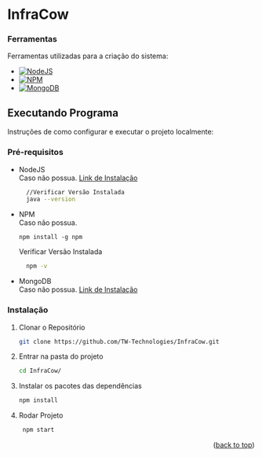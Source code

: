  <a id="readme-top"></a>

<!-- ABOUT THE PROJECT -->
# InfraCow

### Ferramentas

Ferramentas utilizadas para a criação do sistema:

* [![NodeJS][NodeJS]][NodeJS-url]
* [![NPM][NPM]][NPM-url]
* [![MongoDB][MongoDB]][MongoDB-url]

<!-- GETTING STARTED -->
## Executando Programa

Instruções de como configurar e executar o projeto localmente:

### Pré-requisitos

* NodeJS<br>
  Caso não possua. [Link de Instalação](https://nodejs.org/pt/download/)
  ```sh
    //Verificar Versão Instalada
    java --version
  ```
* NPM <br>
  Caso não possua. 
  ```
  npm install -g npm
  ```
  Verificar Versão Instalada
  ```sh
    npm -v
  ```
* MongoDB <br>
  Caso não possua. [Link de Instalação](https://www.mongodb.com/try/download/compass)

### Instalação

1. Clonar o Repositório
   ```sh
   git clone https://github.com/TW-Technologies/InfraCow.git
   ```
2. Entrar na pasta do projeto
   ```sh
   cd InfraCow/
   ```
3. Instalar os pacotes das dependências 
   ```sh
   npm install
   ```
4. Rodar Projeto
   ```sh
    npm start
   ```

<p align="right">(<a href="#readme-top">back to top</a>)</p>



<!-- MARKDOWN LINKS & IMAGES -->
<!-- https://www.markdownguide.org/basic-syntax/#reference-style-links -->
[NodeJS]: https://img.shields.io/badge/node.js-6DA55F?style=for-the-badge&logo=node.js&logoColor=white
[NodeJS-url]: https://nodejs.org/pt/learn/getting-started/introduction-to-nodejs
[NPM]: https://img.shields.io/badge/npm-CB3837?style=for-the-badge&logo=npm&logoColor=white
[NPM-url]: https://docs.npmjs.com/cli/v11/commands/npm
[MongoDB]: https://img.shields.io/badge/mongodb-323330?style=for-the-badge&logo=mongodb&logoColor=%2347A248
[MongoDB-url]: https://www.mongodb.com/try/download/compass